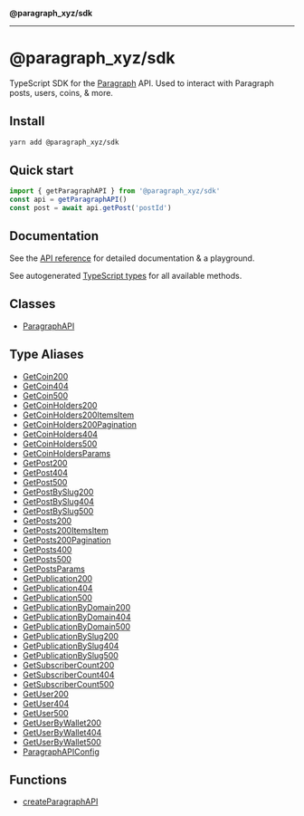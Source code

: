 **@paragraph_xyz/sdk**

***

# @paragraph_xyz/sdk

TypeScript SDK for the [Paragraph](https://paragraph.com) API. Used to interact with Paragraph posts, users, coins, & more.

## Install
```bash
yarn add @paragraph_xyz/sdk
```

## Quick start

```typescript
import { getParagraphAPI } from '@paragraph_xyz/sdk'
const api = getParagraphAPI()
const post = await api.getPost('postId')
```

## Documentation
See the [API reference](https://docs.paragraph.com/api-reference) for detailed documentation & a playground.

See autogenerated [TypeScript types](_media/README.md) for all available methods.

## Classes

- [ParagraphAPI](classes/ParagraphAPI.md)

## Type Aliases

- [GetCoin200](type-aliases/GetCoin200.md)
- [GetCoin404](type-aliases/GetCoin404.md)
- [GetCoin500](type-aliases/GetCoin500.md)
- [GetCoinHolders200](type-aliases/GetCoinHolders200.md)
- [GetCoinHolders200ItemsItem](type-aliases/GetCoinHolders200ItemsItem.md)
- [GetCoinHolders200Pagination](type-aliases/GetCoinHolders200Pagination.md)
- [GetCoinHolders404](type-aliases/GetCoinHolders404.md)
- [GetCoinHolders500](type-aliases/GetCoinHolders500.md)
- [GetCoinHoldersParams](type-aliases/GetCoinHoldersParams.md)
- [GetPost200](type-aliases/GetPost200.md)
- [GetPost404](type-aliases/GetPost404.md)
- [GetPost500](type-aliases/GetPost500.md)
- [GetPostBySlug200](type-aliases/GetPostBySlug200.md)
- [GetPostBySlug404](type-aliases/GetPostBySlug404.md)
- [GetPostBySlug500](type-aliases/GetPostBySlug500.md)
- [GetPosts200](type-aliases/GetPosts200.md)
- [GetPosts200ItemsItem](type-aliases/GetPosts200ItemsItem.md)
- [GetPosts200Pagination](type-aliases/GetPosts200Pagination.md)
- [GetPosts400](type-aliases/GetPosts400.md)
- [GetPosts500](type-aliases/GetPosts500.md)
- [GetPostsParams](type-aliases/GetPostsParams.md)
- [GetPublication200](type-aliases/GetPublication200.md)
- [GetPublication404](type-aliases/GetPublication404.md)
- [GetPublication500](type-aliases/GetPublication500.md)
- [GetPublicationByDomain200](type-aliases/GetPublicationByDomain200.md)
- [GetPublicationByDomain404](type-aliases/GetPublicationByDomain404.md)
- [GetPublicationByDomain500](type-aliases/GetPublicationByDomain500.md)
- [GetPublicationBySlug200](type-aliases/GetPublicationBySlug200.md)
- [GetPublicationBySlug404](type-aliases/GetPublicationBySlug404.md)
- [GetPublicationBySlug500](type-aliases/GetPublicationBySlug500.md)
- [GetSubscriberCount200](type-aliases/GetSubscriberCount200.md)
- [GetSubscriberCount404](type-aliases/GetSubscriberCount404.md)
- [GetSubscriberCount500](type-aliases/GetSubscriberCount500.md)
- [GetUser200](type-aliases/GetUser200.md)
- [GetUser404](type-aliases/GetUser404.md)
- [GetUser500](type-aliases/GetUser500.md)
- [GetUserByWallet200](type-aliases/GetUserByWallet200.md)
- [GetUserByWallet404](type-aliases/GetUserByWallet404.md)
- [GetUserByWallet500](type-aliases/GetUserByWallet500.md)
- [ParagraphAPIConfig](type-aliases/ParagraphAPIConfig.md)

## Functions

- [createParagraphAPI](functions/createParagraphAPI.md)
